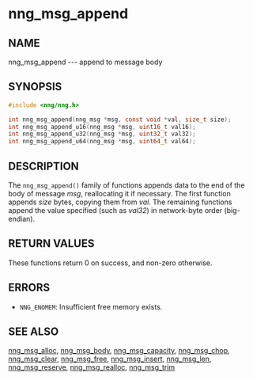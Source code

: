 # nng_msg_append

## NAME

nng_msg_append --- append to message body

## SYNOPSIS

```c
#include <nng/nng.h>

int nng_msg_append(nng_msg *msg, const void *val, size_t size);
int nng_msg_append_u16(nng_msg *msg, uint16_t val16);
int nng_msg_append_u32(nng_msg *msg, uint32_t val32);
int nng_msg_append_u64(nng_msg *msg, uint64_t val64);
```

## DESCRIPTION

The `nng_msg_append()` family of functions appends data to
the end of the body of message _msg_, reallocating it if necessary.
The first function appends _size_ bytes, copying them from _val_.
The remaining functions append the value specified (such as _val32_) in
network-byte order (big-endian).

## RETURN VALUES

These functions return 0 on success, and non-zero otherwise.

## ERRORS

- `NNG_ENOMEM`: Insufficient free memory exists.

## SEE ALSO

[nng_msg_alloc](nng_msg_alloc.md),
[nng_msg_body](nng_msg_body.md),
[nng_msg_capacity](nng_msg_capacity.md),
[nng_msg_chop](nng_msg_chop.md),
[nng_msg_clear](nng_msg_chop.md),
[nng_msg_free](nng_msg_free.md),
[nng_msg_insert](nng_msg_insert.md),
[nng_msg_len](nng_msg_len.md),
[nng_msg_reserve](nng_msg_reserve.md),
[nng_msg_realloc](nng_msg_realloc.md),
[nng_msg_trim](nng_msg_trim.md)
